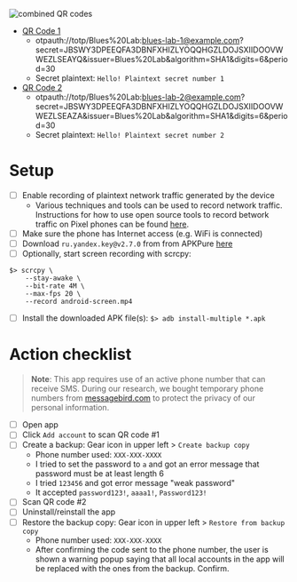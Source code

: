 ![combined QR codes](https://user-images.githubusercontent.com/945571/155418867-b13d4f69-a598-4a5c-8abe-31801aece1f5.png)

- [QR Code 1](https://user-images.githubusercontent.com/945571/155416190-d10440cc-bf4b-4592-952b-ac7aba3b130f.png)
  - otpauth://totp/Blues%20Lab:blues-lab-1@example.com?secret=JBSWY3DPEEQFA3DBNFXHIZLYOQQHGZLDOJSXIIDOOVWWEZLSEAYQ&issuer=Blues%20Lab&algorithm=SHA1&digits=6&period=30
  - Secret  plaintext: `Hello! Plaintext secret number 1`
- [QR Code 2](https://user-images.githubusercontent.com/945571/155416198-e6fe260a-0305-48da-90e1-137faccdc20c.png)
  - otpauth://totp/Blues%20Lab:blues-lab-2@example.com?secret=JBSWY3DPEEQFA3DBNFXHIZLYOQQHGZLDOJSXIIDOOVWWEZLSEAZA&issuer=Blues%20Lab&algorithm=SHA1&digits=6&period=30
  - Secret  plaintext: `Hello! Plaintext secret number 2`

# Setup

- [ ] Enable recording of plaintext network traffic generated by the device
  - Various techniques and tools can be used to record network traffic.
    Instructions for how to use open source tools to record betwork traffic on
    Pixel phones can be found [here](/capture-traffic/README.md).
- [ ] Make sure the phone has Internet access (e.g. WiFi is connected)
- [ ] Download `ru.yandex.key@v2.7.0` from from APKPure
      [here](https://apkpure.com/yandex-key-%E2%80%93-your-passwords/ru.yandex.key/versions)
- [ ] Optionally, start screen recording with scrcpy:
```
$> scrcpy \
    --stay-awake \
    --bit-rate 4M \
    --max-fps 20 \
    --record android-screen.mp4
```
- [ ] Install the downloaded APK file(s): `$> adb install-multiple *.apk`

# Action checklist

> **Note**: This app requires use of an active phone number that can receive SMS.
>           During our research, we bought temporary phone numbers from
>           [messagebird.com](https://www.messagebird.com/) to protect the privacy of
>           our personal information.

- [ ] Open app
- [ ] Click `Add account` to scan QR code #1
- [ ] Create a backup: Gear icon in upper left > `Create backup copy`
   - Phone number used: `XXX-XXX-XXXX`
   - I tried to set the password to `a` and got an error message that password
     must be at least length 6
   - I tried `123456` and got error message "weak password"
   - It accepted `password123!`, `aaaa1!`, `Password123!`
- [ ] Scan QR code #2
- [ ] Uninstall/reinstall the app
- [ ] Restore the backup copy: Gear icon in upper left > `Restore from backup
      copy`
   - Phone number used: `XXX-XXX-XXXX`
    - After confirming the code sent to the phone number, the user is shown a
      warning popup saying that all local accounts in the app will be replaced
      with the ones from the backup. Confirm.
